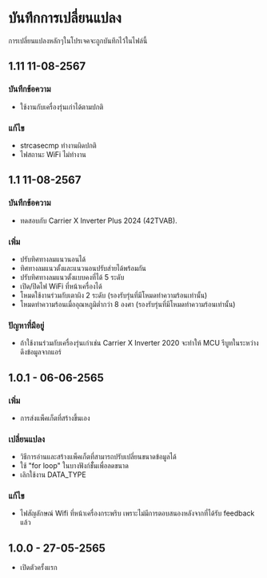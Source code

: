 # บันทึกการเปลี่ยนแปลง
การเปลี่ยนแปลงหลักๆในโปรเจคจะถูกบันทึกไว้ในไฟล์นี้

## 1.11 11-08-2567
### บันทึกข้อความ
- ใช้งานกับเครื่องรุ่นเก่าได้ตามปกติ

### แก้ไข
- strcasecmp ทำงานผิดปกติ
- ไฟสถานะ WiFi ไม่ทำงาน

## 1.1 11-08-2567
### บันทึกข้อความ
- ทดสอบกับ Carrier X Inverter Plus 2024 (42TVAB).

### เพิ่ม
- ปรับทิศทางลมแนวนอนได้
- ทิศทางลมแนวตั้งและแนวนอนปรับส่ายได้พร้อมกัน
- ปรับทิศทางลมแนวตั้งแบบคงที่ได้ 5 ระดับ
- เปิด/ปิดไฟ WiFi ที่หน้าเครื่องได้
- โหมดใช้งานร่วมกับเตาผิง 2 ระดับ (รองรับรุ่นที่มีโหมดทำความร้อนเท่านั้น)
- โหมดทำความร้อนเมื่ออุณหภูมิต่ำกว่า 8 องศา (รองรับรุ่นที่มีโหมดทำความร้อนเท่านั้น)

### ปัญหาที่มีอยู่
- ถ้าใช้งานร่วมกับเครื่องรุ่นเก่าเช่น Carrier X Inverter 2020 จะทำให้ MCU รีบูทในระหว่างดึงข้อมูลจากแอร์

## 1.0.1 - 06-06-2565
### เพิ่ม
- การส่งแพ็คเก็ตที่สร้างขึ้นเอง

### เปลี่ยนแปลง
- วิธีการอ่านและสร้างแพ็คเก็ตที่สามารถปรับเปลี่ยนขนาดข้อมูลได้
- ใช้ "for loop" ในบางฟังก์ชัั่นเพื่อลดขนาด
- เลิกใช้งาน DATA_TYPE

### แก้ไข
- ไฟสัญลักษณ์ Wifi ที่หน้าเครื่องกระพริบ เพราะไม่มีการตอบสนองหลังจากที่ได้รับ feedback แล้ว

## 1.0.0 - 27-05-2565
- เปิดตัวครั้งแรก